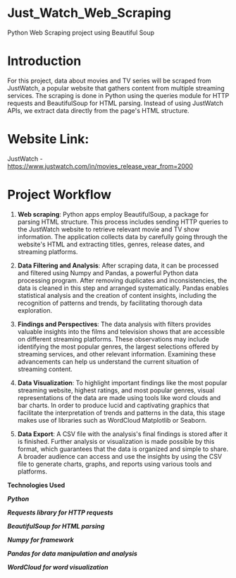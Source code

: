# Just_Watch_Web_Scraping
Python Web Scraping project using Beautiful Soup

# Introduction

For this project, data about movies and TV series will be scraped from JustWatch, a popular website that gathers content from multiple streaming services. The scraping is done in Python using the queries module for HTTP requests and BeautifulSoup for HTML parsing. Instead of using JustWatch APIs, we extract data directly from the page's HTML structure.

# Website Link:

JustWatch - https://www.justwatch.com/in/movies_release_year_from=2000

# Project Workflow

1. **Web scraping**: Python apps employ BeautifulSoup, a package for parsing HTML structure. This process includes sending HTTP queries to the JustWatch website to retrieve relevant movie and TV show information. The application collects data by carefully going through the website's HTML and extracting titles, genres, release dates, and streaming platforms.

2. **Data Filtering and Analysis**: After scraping data, it can be processed and filtered using Numpy and Pandas, a powerful Python data processing program. After removing duplicates and inconsistencies, the data is cleaned in this step and arranged systematically. Pandas enables statistical analysis and the creation of content insights, including the recognition of patterns and trends, by facilitating thorough data exploration.

3. **Findings and Perspectives**: The data analysis with filters provides valuable insights into the films and television shows that are accessible on different streaming platforms. These observations may include identifying the most popular genres, the largest selections offered by streaming services, and other relevant information. Examining these advancements can help us understand the current situation of streaming content.

4. **Data Visualization**: To highlight important findings like the most popular streaming website, highest ratings, and most popular genres, visual representations of the data are made using tools like word clouds and bar charts. In order to produce lucid and captivating graphics that facilitate the interpretation of trends and patterns in the data, this stage makes use of libraries such as WordCloud Matplotlib or Seaborn.

5. **Data Export**: A CSV file with the analysis's final findings is stored after it is finished. Further analysis or visualization is made possible by this format, which guarantees that the data is organized and simple to share. A broader audience can access and use the insights by using the CSV file to generate charts, graphs, and reports using various tools and platforms.


**Technologies Used**

***Python***

***Requests library for HTTP requests***

***BeautifulSoup for HTML parsing***

***Numpy for framework***

***Pandas for data manipulation and analysis***

***WordCloud for word visualization***



